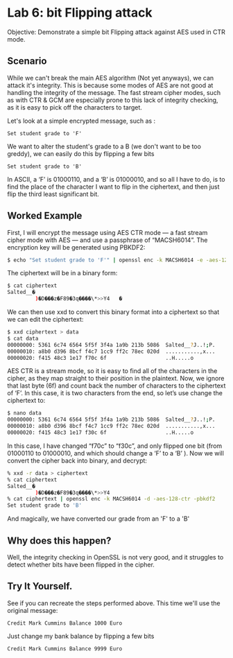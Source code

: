 # Lab 6: bit Flipping attack 

Objective: Demonstrate a simple bit Flipping attack against AES used in CTR mode. 

## Scenario
While we can't break the main AES algorithm (Not yet anyways), we can attack it's integrity. This is because some modes of AES are not good at handling the integrity of the message. The fast stream cipher modes, such as with CTR & GCM are especially prone to this lack of integrity checking, as it is easy to pick off the characters to target.

Let's look at a simple encrypted message, such as : 

```Set student grade to 'F'```

We want to alter the student's grade to a B (we don't want to be too greddy), we can easily do this by flipping a few bits

```Set student grade to 'B'```

In ASCII, a ‘F’ is 01000110, and a ‘B’ is 01000010, and so all I have to do, is to find the place of the character I want to flip in the ciphertext, and then just flip the third least significant bit.

## Worked Example
First, I will encrypt the message using AES CTR mode — a fast stream cipher mode with AES — and use a passphrase of “MACSH6014”. The encryption key will be generated using PBKDF2:

```bash
$ echo "Set student grade to 'F'" | openssl enc -k MACSH6014 -e -aes-128-ctr -pbkdf2 >ciphertext
```

The ciphertext will be in a binary form:

```bash
$ cat ciphertext
Salted__�
         )�D���z�F89�3q����\*>>Y4	�
```

We can then use xxd to convert this binary format into a ciphertext so that we can edit the ciphertext:

```bash
$ xxd ciphertext > data
$ cat data
00000000: 5361 6c74 6564 5f5f 3f4a 1a9b 213b 5086  Salted__?J..!;P.
00000010: a8b0 d396 8bcf f4c7 1cc9 ff2c 78ec 020d  ...........,x...
00000020: f415 48c3 1e17 f70c 6f                   ..H.....o
```

AES CTR is a stream mode, so it is easy to find all of the characters in the cipher, as they map straight to their position in the plaintext. Now, we ignore that last byte (6f) and count back the number of characters to the ciphertext of ‘F’. In this case, it is two characters from the end, so let’s use change the ciphertext to:

```bash
$ nano data
00000000: 5361 6c74 6564 5f5f 3f4a 1a9b 213b 5086  Salted__?J..!;P.
00000010: a8b0 d396 8bcf f4c7 1cc9 ff2c 78ec 020d  ...........,x...
00000020: f415 48c3 1e17 f30c 6f                   ..H.....o
```
In this case, I have changed “f70c” to “f30c”, and only flipped one bit (from  01000110 to 01000010, and which should change a ‘F’ to a ‘B’ ). Now we will convert the cipher back into binary, and decrypt:

```bash
% xxd -r data > ciphertext
% cat ciphertext
Salted__�
         )�D���z�F89�3q����\*>>Y4
% cat ciphertext | openssl enc -k MACSH6014 -d -aes-128-ctr -pbkdf2   
Set student grade to 'B'
```
           
And magically, we have converted our grade from an 'F' to a 'B'

## Why does this happen? 

Well, the integrity checking in OpenSSL is not very good, and it struggles to detect whether bits have been flipped in the cipher.

## Try It Yourself.

See if you can recreate the steps performed above. This time we'll use the original message: 

```Credit Mark Cummins Balance 1000 Euro```

Just change my bank balance by flipping a few bits

```Credit Mark Cummins Balance 9999 Euro```

